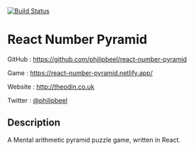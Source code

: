 [![Build Status](https://circleci.com/gh/philipbeel/react-number-pyramid.svg?&style=shield&circle-token=d766b5ba41f74c9d35cb0cd08d48aa321c42bc26)](https://circleci.com/gh/philipbeel/react-number-pyramid)

# React Number Pyramid

GitHub : https://github.com/philipbeel/react-number-pyramid

Game : https://react-number-pyramid.netlify.app/

Website : http://theodin.co.uk

Twitter : [@philipbeel](https://twitter.com/philipbeel)

## Description

A Mental arithmetic pyramid puzzle game, written in React.
